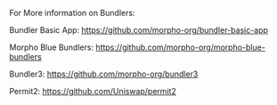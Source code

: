 For More information on Bundlers: 

Bundler Basic App: 
https://github.com/morpho-org/bundler-basic-app

Morpho Blue Bundlers: 
https://github.com/morpho-org/morpho-blue-bundlers

Bundler3: 
https://github.com/morpho-org/bundler3

Permit2: 
https://github.com/Uniswap/permit2
